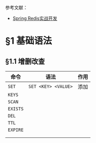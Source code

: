 参考文献：

- [Spring Redis实战开发](https://wqbook.wqxuetang.com/book/3251192)

# §1 基础语法

## §1.1 增删改查

| 命令       | 语法                  | 作用  |
| -------- | ------------------- | --- |
| `SET`    | `SET <KEY> <VALUE>` | 添加  |
| `KEYS`   |                     |     |
| `SCAN`   |                     |     |
| `EXISTS` |                     |     |
| `DEL`    |                     |     |
| `TTL`    |                     |     |
| `EXPIRE` |                     |     |
|          |                     |     |
|          |                     |     |
